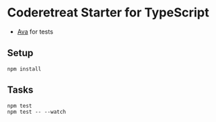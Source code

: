 
# Coderetreat Starter for TypeScript

* [Ava](https://github.com/avajs/ava) for tests

## Setup

    npm install

## Tasks

    npm test
    npm test -- --watch
